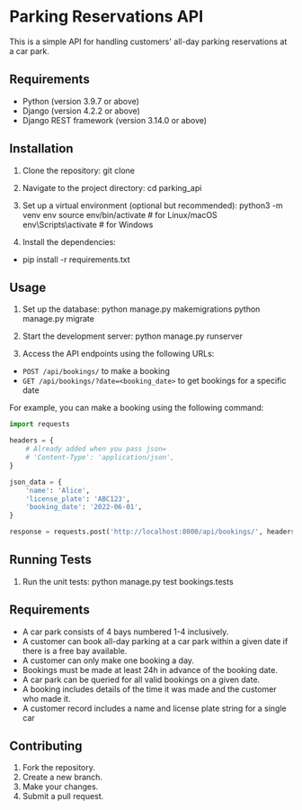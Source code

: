 # Parking Reservations API

This is a simple API for handling customers' all-day parking reservations at a car park.

## Requirements

- Python (version 3.9.7 or above)
- Django (version 4.2.2 or above)
- Django REST framework (version 3.14.0 or above)

## Installation

1. Clone the repository:
   git clone <repository-url>
2. Navigate to the project directory:
   cd parking_api
3. Set up a virtual environment (optional but recommended):
   python3 -m venv env
   source env/bin/activate # for Linux/macOS
   env\Scripts\activate # for Windows

4. Install the dependencies:

- pip install -r requirements.txt

## Usage

1. Set up the database:
   python manage.py makemigrations
   python manage.py migrate

2. Start the development server:
   python manage.py runserver

3. Access the API endpoints using the following URLs:

- `POST /api/bookings/` to make a booking
- `GET /api/bookings/?date=<booking_date>` to get bookings for a specific date

For example, you can make a booking using the following command:

```python
import requests

headers = {
    # Already added when you pass json=
    # 'Content-Type': 'application/json',
}

json_data = {
    'name': 'Alice',
    'license_plate': 'ABC123',
    'booking_date': '2022-06-01',
}

response = requests.post('http://localhost:8000/api/bookings/', headers=headers, json=json_data)
```

## Running Tests

1. Run the unit tests:
   python manage.py test bookings.tests

## Requirements

- A car park consists of 4 bays numbered 1-4 inclusively.
- A customer can book all-day parking at a car park within a given date if there is a free bay available.
- A customer can only make one booking a day.
- Bookings must be made at least 24h in advance of the booking date.
- A car park can be queried for all valid bookings on a given date.
- A booking includes details of the time it was made and the customer who made it.
- A customer record includes a name and license plate string for a single car

## Contributing

1. Fork the repository.
2. Create a new branch.
3. Make your changes.
4. Submit a pull request.
